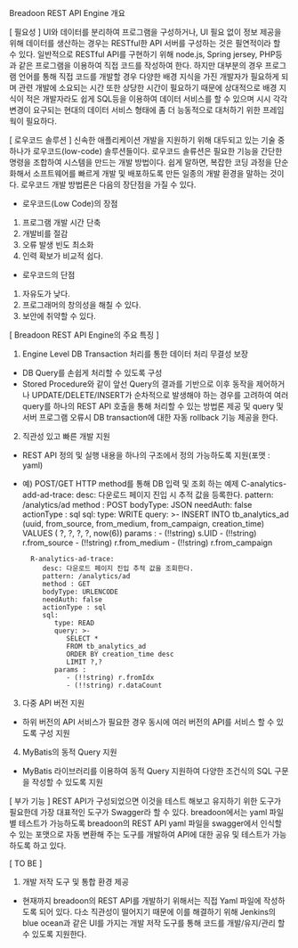Breadoon REST API Engine 개요

 [ 필요성 ]
UI와 데이터를 분리하여 프로그램을 구성하거나, UI 필요 없이 정보 제공을 위해 데이터를 생산하는 경우는 RESTful한 API 서버를 구성하는 것은 필연적이라 할 수 있다. 
일반적으로 RESTful API를 구현하기 위해 node.js, Spring jersey, PHP등과 같은 프로그램을 이용하여 직접 코드를 작성하여 한다. 
하지만 대부분의 경우 프로그램 언어를 통해 직접 코드를 개발할 경우 다양한 배경 지식을 가진 개발자가 필요하게 되며 관련 개발에 소요되는 시간 또한 
상당한 시간이 필요하기 때문에 상대적으로 배경 지식이 적은 개발자라도 쉽게 SQL등을 이용하여 데이터 서비스를 할 수 있으며 시시 각각 변경이 요구되는 현대의 데이터 서비스 형태에 
좀 더 능동적으로 대처하기 위한 프레임웍이 필요하다.


[ 로우코드 솔루션 ]
신속한 애플리케이션 개발을 지원하기 위해 대두되고 있는 기술 중 하나가 로우코드(low-code) 솔루션들이다. 로우코드 솔류션은 필요한 기능을 간단한 명령을 조합하여 시스템을 만드는 개발 방법이다. 
쉽게 말하면, 복잡한 코딩 과정을 단순화해서 소프트웨어를 빠르게 개발 및 배포하도록 만든 일종의 개발 환경을 말하는 것이다. 
로우코드 개발 방법론은 다음의 장단점을 가질 수 있다.

* 로우코드(Low Code)의 장점
1) 프로그램 개발 시간 단축
2) 개발비를 절감
3) 오류 발생 빈도 최소화
4) 인력 확보가 비교적 쉽다.

* 로우코드의 단점
1) 자유도가 낮다.
2) 프로그래머의 창의성을 해칠 수 있다.
3) 보안에 취약할 수 있다.


[ Breadoon REST API Engine의 주요 특징 ]

1. Engine Level DB Transaction 처리를 통한 데이터 처리 무결성 보장
  - DB Query를 손쉽게 처리할 수 있도록 구성
  - Stored Procedure와 같이 앞선 Query의 결과를 기반으로 이후 동작을 제어하거나 UPDATE/DELETE/INSERT가 순차적으로 발생해야 하는 경우를 고려하여 
    여러 query를 하나의 REST API 호출을 통해 처리할 수 있는 방법론 제공 및 query 및 서버 프로그램 오류시 DB transaction에 대한 자동 rollback 기능 제공을 한다.

2. 직관성 있고 빠른 개발 지원
- REST API 정의 및 실행 내용을 하나의 구조에서 정의 가능하도록 지원(포맷 : yaml)
- 예) POST/GET HTTP method를 통해 DB 입력 및 조회 하는 예제
        C-analytics-add-ad-trace:
           desc: 다운로드 페이지 진입 시 추적 값을 등록한다.
           pattern: /analytics/ad
           method : POST
           bodyType: JSON
           needAuth: false
           actionType : sql
           sql:
              type: WRITE
              query: >-
                 INSERT INTO tb_analytics_ad
                 (uuid, from_source, from_medium, from_campaign, creation_time)
                 VALUES ( ?, ?, ?, ?, now(6))
              params :
                 - (!!string) s.UID
                 - (!!string) r.from_source
                 - (!!string) r.from_medium
                 - (!!string) r.from_campaign

        R-analytics-ad-trace:
           desc: 다운로드 페이지 진입 추적 값을 조회한다.
           pattern: /analytics/ad
           method : GET
           bodyType: URLENCODE
           needAuth: false
           actionType : sql
           sql:
              type: READ
              query: >-
                 SELECT *
                 FROM tb_analytics_ad
                 ORDER BY creation_time desc
                 LIMIT ?,?
              params :
                 - (!!string) r.fromIdx
                 - (!!string) r.dataCount


3. 다중 API 버전 지원
- 하위 버전의 API 서비스가 필요한 경우 동시에 여러 버전의 API를 서비스 할 수 있도록 구성 지원


4. MyBatis의 동적 Query 지원
- MyBatis 라이브러리를 이용하여 동적 Query 지원하여 다양한 조건식의 SQL 구문을 작성할 수 있도록 지원



[ 부가 기능 ]
REST API가 구성되었으면 이것을 테스트 해보고 유지하기 위한 도구가 필요한데 가장 대표적인 도구가 Swagger라 할 수 있다. breadoon에서는 yaml 파일별 테스트가 가능하도록 breadoon의 REST API yaml 파일을 swagger에서 인식할 수 있는 포맷으로 자동 변환해 주는 도구를 개발하여 API에 대한 공유 및 테스트가 가능하도록 하고 있다.

[ TO BE ]


1. 개발 저작 도구 및 통합 환경 제공
- 현재까지 breadoon의 REST API를 개발하기 위해서는 직접 Yaml 파일에 작성하도록 되어 있다. 다소 직관성이 떨어지기 때문에 이를 해결하기 위해 Jenkins의 blue ocean과 같은 UI를 가지는 개발 저작 도구를 통해 코드를 개발/유지/관리 할 수 있도록 지원한다.

